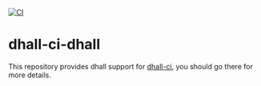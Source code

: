 <!--
  **NOTE**: this file is generated by `dhall-render`.
  You should NOT edit it manually, your changes will be lost.
-->

[![CI](https://github.com/timbertson/dhall-ci-dhall/workflows/CI/badge.svg)](https://github.com/timbertson/dhall-ci-dhall/actions?query=workflow%3ACI+branch%3Amaster)

# dhall-ci-dhall

This repository provides dhall support for [dhall-ci](https://github.com/timbertson/dhall-ci),
you should go there for more details.
